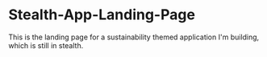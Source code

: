 # Stealth-App-Landing-Page
 This is the landing page for a sustainability themed application I'm building, which is still in stealth. 
